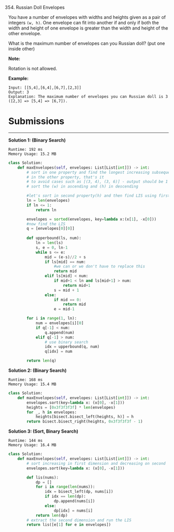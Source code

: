 354. Russian Doll Envelopes

You have a number of envelopes with widths and heights given as a pair of integers `(w, h)`. One envelope can fit into another if and only if both the width and height of one envelope is greater than the width and height of the other envelope.

What is the maximum number of envelopes can you Russian doll? (put one inside other)

**Note:**

Rotation is not allowed.

**Example:**
```
Input: [[5,4],[6,4],[6,7],[2,3]]
Output: 3 
Explanation: The maximum number of envelopes you can Russian doll is 3 ([2,3] => [5,4] => [6,7]).
```

# Submissions
---
**Solution 1: (Binary Search)**
```
Runtime: 192 ms
Memory Usage: 15.2 MB
```
```python
class Solution:
    def maxEnvelopes(self, envelopes: List[List[int]]) -> int:    
        # sort in one property and find the longest increasing subsequence
        # in the other property, that's it
        # to avoid cases such as [(3, 4), (3, 6)] - output should be 1
        # sort the (w) in ascending and (h) in descending

        #let's sort in second property(h) and then find LIS using first property(w)
        ln = len(envelopes)
        if ln <= 1:
            return ln

        envelopes = sorted(envelopes, key=lambda x:(x[1], -x[0]))
        #now find the LIS
        q = [envelopes[0][0]]
        
        def upperbound(ls, num):
            ln = len(ls)
            s, e = 0, ln-1
            while s <= e:
                mid = (e-s)//2 + s
                if ls[mid] == num:
                    #we can or we don't have to replace this
                    return mid
                elif ls[mid] < num:
                    if mid+1 < ln and ls[mid+1] > num:
                        return mid+1
                    s = mid + 1
                else:
                    if mid == 0:
                        return mid
                    e = mid-1

        for i in range(1, ln):
            num = envelopes[i][0]
            if q[-1] < num:
                q.append(num)
            elif q[-1] > num:
                # use binary search 
                idx = upperbound(q, num)
                q[idx] = num

        return len(q)
```

**Solution 2: (Binary Search)**
```
Runtime: 168 ms
Memory Usage: 15.4 MB
```
```python
class Solution:
    def maxEnvelopes(self, envelopes: List[List[int]]) -> int:    
        envelopes.sort(key=lambda x: (x[0], -x[1]))
        heights = [0x3f3f3f3f] * len(envelopes)
        for _, h in envelopes:
            heights[bisect.bisect_left(heights, h)] = h
        return bisect.bisect_right(heights, 0x3f3f3f3f - 1)
```

**Solution 3: (Sort, Binary Search)**
```
Runtime: 144 ms
Memory Usage: 16.4 MB
```
```python
class Solution:
    def maxEnvelopes(self, envelopes: List[List[int]]) -> int:
        # sort increasing in first dimension and decreasing on second
        envelopes.sort(key=lambda x: (x[0], -x[1]))

        def lis(nums):
            dp = []
            for i in range(len(nums)):
                idx = bisect_left(dp, nums[i])
                if idx == len(dp):
                    dp.append(nums[i])
                else:
                    dp[idx] = nums[i]
            return len(dp)
        # extract the second dimension and run the LIS
        return lis([e[1] for e in envelopes])
```